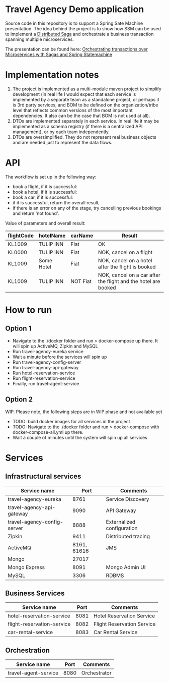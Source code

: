 # Travel Agency Demo application

Source code in this repository is to support a Spring Sate Machine presentation.
The idea behind the project is to show how SSM can be used to implement a [Distributed Saga](https://github.com/aphyr/dist-sagas/blob/master/sagas.pdf) 
and orchestrate a business transaction spanning multiple microservices.

The presentation can be found here: [Orchestrating transactions over Microservices with Sagas and Spring Statemachine](https://speakerdeck.com/oleksandr82/orchestrating-transactions-over-microservices-with-sagas-and-spring-statemachine)

# Implementation notes
1. The project is implemented as a multi-module maven project to simplify development (in real life I would expect 
   that each service is implemented by a separate team as a standalone project, or perhaps it is 3rd party services, 
   and BOM to be defined on the organization/tribe level that reflects common versions of the most important
   dependencies. It also can be the case that BOM is not used at all). 
2. DTOs are implemented separately in each service. In real life it may be implemented as a schema registry 
   (if there is a centralized API management), or by each team independently. 
3. DTOs are oversimplified. They do not represent real business objects and are needed just to represent the data flows.

# API

The workflow is set up in the following way:
- book a flight, if it is successful:
- book a hotel, if it is successful:
- book a car, if it is successful:
- if it is successful, return the overall result,
- if there is an error on any of the stage, try cancelling previous bookings and return 'not found'.

Value of parameters and overall result:

| flightCode | hotelName | carName | Result |
|---|---|---|---|
| KL1009 | TULIP INN | Fiat | OK |
| KL0000 | TULIP INN | Fiat | NOK, cancel on a flight |
| KL1009 | Some Hotel | Fiat | NOK, cancel on a hotel after the flight is booked |
| KL1009 | TULIP INN | NOT Fiat | NOK, cancel on a car after the flight and the hotel are booked |

# How to run
## Option 1
- Navigate to the ./docker folder and run > docker-compose up there. It will spin up ActiveMQ, Zipkin and MySQL
- Run travel-agency-eureka service
- Wait a minute before the services will spin up
- Run travel-agency-config-server
- Run travel-agency-api-gateway
- Run hotel-reservation-service
- Run flight-reservation-service
- Finally, run travel-agent-service

## Option 2
WIP. Please note, the following steps are in WIP phase and not available yet
- TODO: build docker images for all services in the project
- TODO: Navigate to the ./docker folder and run > docker-compose with docker-compose-all.yml up there.
- Wait a couple of minutes until the system will spin up all services 

# Services

## Infrastructural services
| Service name | Port | Comments |
|---|---|---|
| travel-agency-eureka | 8761 | Service Discovery |
| travel-agency-api-gateway | 9090 | API Gateway |
| travel-agency-config-server | 8888 | Externalized configuration |
| Zipkin | 9411 | Distributed tracing |
| ActiveMQ | 8161, 61616 | JMS |
| Mongo | 27017 | | 
| Mongo Express | 8091 | Mongo Admin UI |
| MySQL | 3306 | RDBMS |

## Business Services
| Service name | Port | Comments |
|---|---|---|
| hotel-reservation-service | 8081 | Hotel Reservation Service |
| flight-reservation-service | 8082 | Flight Reservation Service |
| car-rental-service | 8083 | Car Rental Service |

## Orchestration
| Service name | Port | Comments |
|---|---|---|
| travel-agent-service | 8080 | Orchestrator |